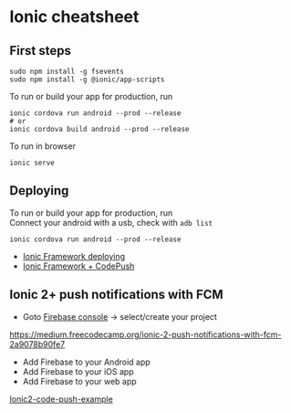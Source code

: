 # Ionic cheatsheet

## First steps

    sudo npm install -g fsevents
    sudo npm install -g @ionic/app-scripts


To run or build your app for production, run

    ionic cordova run android --prod --release
    # or
    ionic cordova build android --prod --release


To run in browser

    ionic serve


## Deploying

To run or build your app for production, run  
Connect your android with a usb, check with `adb list`

    ionic cordova run android --prod --release

* [Ionic Framework deploying](http://ionicframework.com/docs/intro/deploying/)
* [Ionic Framework + CodePush](https://medium.com/@ClemMakesApps/ionic-framework-codepush-115b38d187fb)


## Ionic 2+ push notifications with FCM

* Goto [Firebase console](https://console.firebase.google.com/) -> select/create your project

<https://medium.freecodecamp.org/ionic-2-push-notifications-with-fcm-2a9078b90fe7>

* Add Firebase to your Android app
* Add Firebase to your iOS app
* Add Firebase to your web app


[Ionic2-code-push-example](https://github.com/ksachdeva/ionic2-code-push-example)
